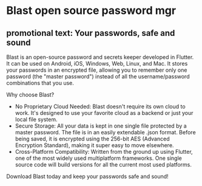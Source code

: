 # Blast open source password mgr

## promotional text: Your passwords, safe and sound

Blast is an open-source password and secrets keeper developed in Flutter. It can be used on Android, iOS, Windows, Web, Linux, and Mac. It stores your passwords in an encrypted file, allowing you to remember only one password (the "master password") instead of all the username/password combinations that you use.

Why choose Blast?

* No Proprietary Cloud Needed: Blast doesn't require its own cloud to work. It's designed to use your favorite cloud as a backend or just your local file system.
* Secure Storage: All your data is kept in one single file protected by a master password. The file is in an easily extendable .json format. Before being saved, it is encrypted using the 256-bit AES (Advanced Encryption Standard), making it super easy to move elsewhere.
* Cross-Platform Compatibility: Written from the ground up using Flutter, one of the most widely used multiplatform frameworks. One single source code will build versions for all the current most used platforms.

Download Blast today and keep your passwords safe and sound!